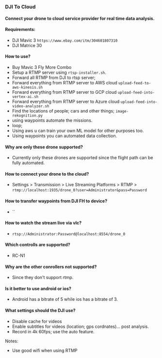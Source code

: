 ### DJI To Cloud

#### Connect your drone to cloud service provider for real time data analysis.

#### Requirements:
- DJI Mavic 3 `https://www.ebay.com/itm/304601807310`
- DJI Matrice 30

#### How to use?
- Buy Mavic 3 Fly More Combo
- Setup a RTMP server using `rtsp-installer.sh`.
- Forward all RTMP from DJI to rtsp server;
- Forward everything from RTMP server to AWS cloud `upload-feed-to-aws-kinesis.sh`
- Forward everything from RTMP server to GCP cloud `upload-feed-into-vertex-ai.sh`
- Forward everything from RTMP server to Azure cloud `upload-feed-into-video-analyzer.sh`
- Find the locations of people; cars and other things; `image-rekognition.py`
- using waypoints automate the missions.
- loop;
- Using aws u can train your own ML model for other purposes too.
- Using waypoints you can automated data collection.

#### Why are only these drone supported?
- Currently only these drones are supported since the flight path can be fully automated.

#### How to connect your drone to the cloud?
- Settings > Transmission > Live Streaming Platforms > RTMP > `rtmp://localhost:1935/drone_0?user=Administrator&pass=Password`

#### How to transfer waypoints from DJI FH to device?
- ``

#### How to watch the stream live via vlc?
- `rtsp://Administrator:Password@localhost:8554/drone_0`

#### Which controlls are supported?
- RC-N1

#### Why are the other conrollers not supported?
- Since they don't support rtmp.

#### Is it better to use android or ios?
- Android has a bitrate of 5 while ios has a bitrate of 3.

#### What settings should the DJI use?
- Disable cache for videos
- Enable subtitles for videos (location; gps cordnates)... post analysis.
- Record in 4k 60fps; use the auto feature.

Notes:
- Use good wifi when using RTMP
